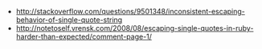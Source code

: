 * http://stackoverflow.com/questions/9501348/inconsistent-escaping-behavior-of-single-quote-string
* http://notetoself.vrensk.com/2008/08/escaping-single-quotes-in-ruby-harder-than-expected/comment-page-1/
